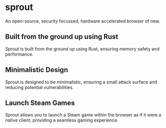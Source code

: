 # sprout
An open-source, security focussed, hardware accelerated browser of new.

## Built from the ground up using Rust
Sprout is built from the ground up using Rust, ensuring memory safety and performance.

## Minimalistic Design
Sprout is designed to be minimalistic, ensuring a small attack surface and reducing potential vulnerabilities.

## Launch Steam Games
Sprout allows you to launch a Steam game within the browser as if it were a native client, providing a seamless gaming experience.
